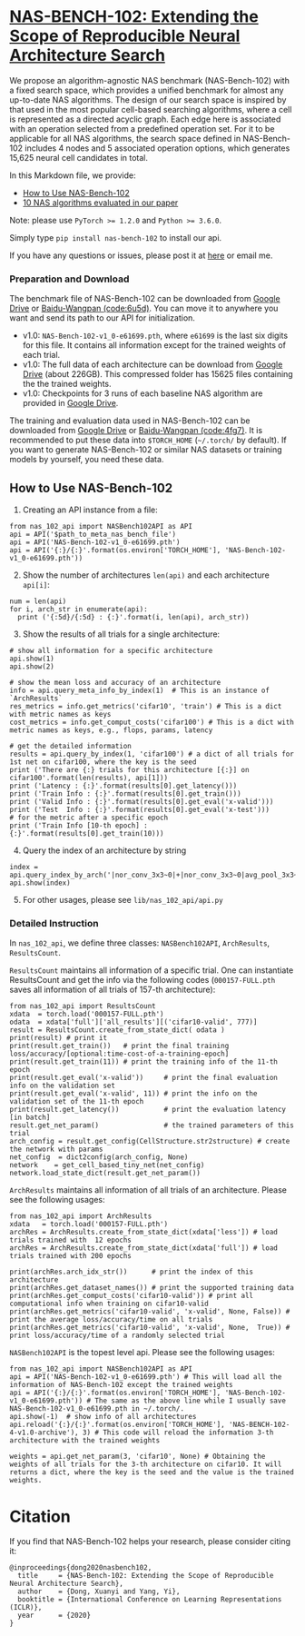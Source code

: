 # [NAS-BENCH-102: Extending the Scope of Reproducible Neural Architecture Search](https://openreview.net/forum?id=HJxyZkBKDr)

We propose an algorithm-agnostic NAS benchmark (NAS-Bench-102) with a fixed search space, which provides a unified benchmark for almost any up-to-date NAS algorithms.
The design of our search space is inspired by that used in the most popular cell-based searching algorithms, where a cell is represented as a directed acyclic graph.
Each edge here is associated with an operation selected from a predefined operation set.
For it to be applicable for all NAS algorithms, the search space defined in NAS-Bench-102 includes 4 nodes and 5 associated operation options, which generates 15,625 neural cell candidates in total.

In this Markdown file, we provide:
- [How to Use NAS-Bench-102](#how-to-use-nas-bench-102)
- [10 NAS algorithms evaluated in our paper](#to-reproduce-10-baseline-nas-algorithms-in-nas-bench-102)

Note: please use `PyTorch >= 1.2.0` and `Python >= 3.6.0`.

Simply type `pip install nas-bench-102` to install our api.

If you have any questions or issues, please post it at [here](https://github.com/D-X-Y/NAS-Projects/issues) or email me.

### Preparation and Download

The benchmark file of NAS-Bench-102 can be downloaded from [Google Drive](https://drive.google.com/open?id=1SKW0Cu0u8-gb18zDpaAGi0f74UdXeGKs) or [Baidu-Wangpan (code:6u5d)](https://pan.baidu.com/s/1CiaNH6C12zuZf7q-Ilm09w).
You can move it to anywhere you want and send its path to our API for initialization.
- v1.0: `NAS-Bench-102-v1_0-e61699.pth`, where `e61699` is the last six digits for this file. It contains all information except for the trained weights of each trial.
- v1.0: The full data of each architecture can be download from [Google Drive](https://drive.google.com/open?id=1X2i-JXaElsnVLuGgM4tP-yNwtsspXgdQ) (about 226GB). This compressed folder has 15625 files containing the the trained weights.
- v1.0: Checkpoints for 3 runs of each baseline NAS algorithm are provided in [Google Drive](https://drive.google.com/open?id=1eAgLZQAViP3r6dA0_ZOOGG9zPLXhGwXi).

The training and evaluation data used in NAS-Bench-102 can be downloaded from [Google Drive](https://drive.google.com/open?id=1L0Lzq8rWpZLPfiQGd6QR8q5xLV88emU7) or [Baidu-Wangpan (code:4fg7)](https://pan.baidu.com/s/1XAzavPKq3zcat1yBA1L2tQ).
It is recommended to put these data into `$TORCH_HOME` (`~/.torch/` by default). If you want to generate NAS-Bench-102 or similar NAS datasets or training models by yourself, you need these data.

## How to Use NAS-Bench-102

1. Creating an API instance from a file:
```
from nas_102_api import NASBench102API as API
api = API('$path_to_meta_nas_bench_file')
api = API('NAS-Bench-102-v1_0-e61699.pth')
api = API('{:}/{:}'.format(os.environ['TORCH_HOME'], 'NAS-Bench-102-v1_0-e61699.pth'))
```

2. Show the number of architectures `len(api)` and each architecture `api[i]`:
```
num = len(api)
for i, arch_str in enumerate(api):
  print ('{:5d}/{:5d} : {:}'.format(i, len(api), arch_str))
```

3. Show the results of all trials for a single architecture:
```
# show all information for a specific architecture
api.show(1)
api.show(2)

# show the mean loss and accuracy of an architecture
info = api.query_meta_info_by_index(1)  # This is an instance of `ArchResults`
res_metrics = info.get_metrics('cifar10', 'train') # This is a dict with metric names as keys
cost_metrics = info.get_comput_costs('cifar100') # This is a dict with metric names as keys, e.g., flops, params, latency

# get the detailed information
results = api.query_by_index(1, 'cifar100') # a dict of all trials for 1st net on cifar100, where the key is the seed
print ('There are {:} trials for this architecture [{:}] on cifar100'.format(len(results), api[1]))
print ('Latency : {:}'.format(results[0].get_latency()))
print ('Train Info : {:}'.format(results[0].get_train()))
print ('Valid Info : {:}'.format(results[0].get_eval('x-valid')))
print ('Test  Info : {:}'.format(results[0].get_eval('x-test')))
# for the metric after a specific epoch
print ('Train Info [10-th epoch] : {:}'.format(results[0].get_train(10)))
```

4. Query the index of an architecture by string
```
index = api.query_index_by_arch('|nor_conv_3x3~0|+|nor_conv_3x3~0|avg_pool_3x3~1|+|skip_connect~0|nor_conv_3x3~1|skip_connect~2|')
api.show(index)
```

5. For other usages, please see `lib/nas_102_api/api.py`


### Detailed Instruction

In `nas_102_api`, we define three classes: `NASBench102API`, `ArchResults`, `ResultsCount`.

`ResultsCount` maintains all information of a specific trial. One can instantiate ResultsCount and get the info via the following codes (`000157-FULL.pth` saves all information of all trials of 157-th architecture):
```
from nas_102_api import ResultsCount
xdata  = torch.load('000157-FULL.pth')
odata  = xdata['full']['all_results'][('cifar10-valid', 777)]
result = ResultsCount.create_from_state_dict( odata )
print(result) # print it
print(result.get_train())   # print the final training loss/accuracy/[optional:time-cost-of-a-training-epoch]
print(result.get_train(11)) # print the training info of the 11-th epoch
print(result.get_eval('x-valid'))     # print the final evaluation info on the validation set
print(result.get_eval('x-valid', 11)) # print the info on the validation set of the 11-th epoch
print(result.get_latency())           # print the evaluation latency [in batch]
result.get_net_param()                # the trained parameters of this trial
arch_config = result.get_config(CellStructure.str2structure) # create the network with params
net_config  = dict2config(arch_config, None)
network    = get_cell_based_tiny_net(net_config)
network.load_state_dict(result.get_net_param())
```

`ArchResults` maintains all information of all trials of an architecture. Please see the following usages:
```
from nas_102_api import ArchResults
xdata   = torch.load('000157-FULL.pth')
archRes = ArchResults.create_from_state_dict(xdata['less']) # load trials trained with  12 epochs
archRes = ArchResults.create_from_state_dict(xdata['full']) # load trials trained with 200 epochs

print(archRes.arch_idx_str())      # print the index of this architecture 
print(archRes.get_dataset_names()) # print the supported training data
print(archRes.get_comput_costs('cifar10-valid')) # print all computational info when training on cifar10-valid 
print(archRes.get_metrics('cifar10-valid', 'x-valid', None, False)) # print the average loss/accuracy/time on all trials
print(archRes.get_metrics('cifar10-valid', 'x-valid', None,  True)) # print loss/accuracy/time of a randomly selected trial
```

`NASBench102API` is the topest level api. Please see the following usages:
```
from nas_102_api import NASBench102API as API
api = API('NAS-Bench-102-v1_0-e61699.pth') # This will load all the information of NAS-Bench-102 except the trained weights
api = API('{:}/{:}'.format(os.environ['TORCH_HOME'], 'NAS-Bench-102-v1_0-e61699.pth')) # The same as the above line while I usually save NAS-Bench-102-v1_0-e61699.pth in ~/.torch/.
api.show(-1)  # show info of all architectures
api.reload('{:}/{:}'.format(os.environ['TORCH_HOME'], 'NAS-BENCH-102-4-v1.0-archive'), 3) # This code will reload the information 3-th architecture with the trained weights

weights = api.get_net_param(3, 'cifar10', None) # Obtaining the weights of all trials for the 3-th architecture on cifar10. It will returns a dict, where the key is the seed and the value is the trained weights.
```

# Citation

If you find that NAS-Bench-102 helps your research, please consider citing it:
```
@inproceedings{dong2020nasbench102,
  title     = {NAS-Bench-102: Extending the Scope of Reproducible Neural Architecture Search},
  author    = {Dong, Xuanyi and Yang, Yi},
  booktitle = {International Conference on Learning Representations (ICLR)},
  year      = {2020}
}
```
